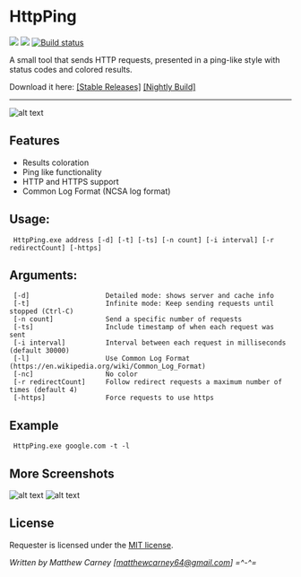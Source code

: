 # HttpPing

[![](https://img.shields.io/badge/version-1.0-brightgreen.svg)]() ![](https://img.shields.io/maintenance/yes/2018.svg) [![Build status](https://ci.appveyor.com/api/projects/status/q7lchn78v07pmemj?svg=true)](https://ci.appveyor.com/project/Killeroo/httpping)

A small tool that sends HTTP requests, presented in a ping-like style with status codes and colored results.

Download it here: [[Stable Releases]](https://github.com/Killeroo/HttpPing/releases) [[Nightly Build]](https://ci.appveyor.com/api/projects/killeroo/httpping/artifacts/HttpPing%2Fbin%2FDebug%2FHttpPing.exe)
***
![alt text](HttpPing/Screenshots/screenshot1.png "HttpPing in action")

## Features

- Results coloration 
- Ping like functionality
- HTTP and HTTPS support
- Common Log Format (NCSA log format)

## Usage: 
     HttpPing.exe address [-d] [-t] [-ts] [-n count] [-i interval] [-r redirectCount] [-https]
               
## Arguments:
     [-d]                   Detailed mode: shows server and cache info
     [-t]                   Infinite mode: Keep sending requests until stopped (Ctrl-C)
     [-n count]             Send a specific number of requests
     [-ts]                  Include timestamp of when each request was sent
     [-i interval]          Interval between each request in milliseconds (default 30000)
     [-l]                   Use Common Log Format (https://en.wikipedia.org/wiki/Common_Log_Format)
     [-nc]                  No color
     [-r redirectCount]     Follow redirect requests a maximum number of times (default 4)
     [-https]               Force requests to use https
     
## Example 
     HttpPing.exe google.com -t -l
     
## More Screenshots
![alt text](HttpPing/Screenshots/screenshot2.png "Supports Common Log Format")
![alt text](HttpPing/Screenshots/screenshot3.png "and with no color too!")

## License

Requester is licensed under the [MIT license](LICENSE).

*Written by Matthew Carney [matthewcarney64@gmail.com] =^-^=*
